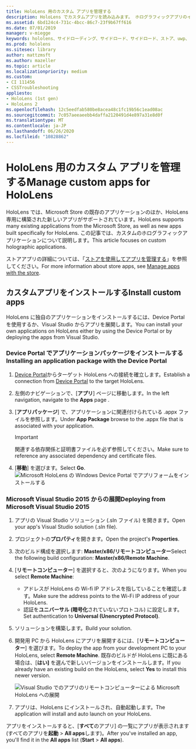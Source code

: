```yaml
---
title: HoloLens 用のカスタム アプリを管理する
description: HoloLens でカスタムアプリを読み込みます。 ホログラフィックアプリのインストールとアンインストールの詳細については、こちらを参照してください。
ms.assetid: 6bd124c4-731c-4bcc-86c7-23f9b67ff616
ms.date: 07/01/2019
manager: v-miegge
keywords: hololens、サイドローディング、サイドロード、サイドロード、ストア、uwp、アプリ、インストール
ms.prod: hololens
ms.sitesec: library
author: mattzmsft
ms.author: mazeller
ms.topic: article
ms.localizationpriority: medium
ms.custom:
- CI 111456
- CSSTroubleshooting
appliesto:
- HoloLens (1st gen)
- HoloLens 2
ms.openlocfilehash: 12c5eedfab580be8acea48c1fc19b56c1ead08ac
ms.sourcegitcommit: 7c057aeeaeebb4daffa2120491d4e897a31e8d0f
ms.translationtype: MT
ms.contentlocale: ja-JP
ms.lasthandoff: 06/26/2020
ms.locfileid: "10828862"
---
```

# <span data-ttu-id="a9a78-105">HoloLens 用のカスタム アプリを管理する</span><span class="sxs-lookup"><span data-stu-id="a9a78-105">Manage custom apps for HoloLens</span></span>

<span data-ttu-id="a9a78-106">HoloLens では、Microsoft Store の既存のアプリケーションのほか、HoloLens 専用に構築された新しいアプリがサポートされています。</span><span class="sxs-lookup"><span data-stu-id="a9a78-106">HoloLens supports many existing applications from the Microsoft Store, as well as new apps built specifically for HoloLens.</span></span> <span data-ttu-id="a9a78-107">この記事では、カスタムのホログラフィックアプリケーションについて説明します。</span><span class="sxs-lookup"><span data-stu-id="a9a78-107">This article focuses on custom holographic applications.</span></span>  

<span data-ttu-id="a9a78-108">ストアアプリの詳細については、「[ストアを使用してアプリを管理する](holographic-store-apps.md)」を参照してください。</span><span class="sxs-lookup"><span data-stu-id="a9a78-108">For more information about store apps, see [Manage apps with the store](holographic-store-apps.md).</span></span>

## <span data-ttu-id="a9a78-109">カスタムアプリをインストールする</span><span class="sxs-lookup"><span data-stu-id="a9a78-109">Install custom apps</span></span>

<span data-ttu-id="a9a78-110">HoloLens に独自のアプリケーションをインストールするには、Device Portal を使用するか、Visual Studio からアプリを展開します。</span><span class="sxs-lookup"><span data-stu-id="a9a78-110">You can install your own applications on HoloLens either by using the Device Portal or by deploying the apps from Visual Studio.</span></span>

### <span data-ttu-id="a9a78-111">Device Portal でアプリケーションパッケージをインストールする</span><span class="sxs-lookup"><span data-stu-id="a9a78-111">Installing an application package with the Device Portal</span></span>

1. <span data-ttu-id="a9a78-112">[Device Portal](https://docs.microsoft.com/windows/mixed-reality/using-the-windows-device-portal)からターゲット HoloLens への接続を確立します。</span><span class="sxs-lookup"><span data-stu-id="a9a78-112">Establish a connection from [Device Portal](https://docs.microsoft.com/windows/mixed-reality/using-the-windows-device-portal) to the target HoloLens.</span></span>
1. <span data-ttu-id="a9a78-113">左側のナビゲーションで、[**アプリ**] ページに移動します。</span><span class="sxs-lookup"><span data-stu-id="a9a78-113">In the left navigation, navigate to the **Apps** page .</span></span>
1. <span data-ttu-id="a9a78-114">[**アプリパッケージ**] で、アプリケーションに関連付けられている .appx ファイルを参照します。</span><span class="sxs-lookup"><span data-stu-id="a9a78-114">Under **App Package** browse to the .appx file that is associated with your application.</span></span>
   > [!IMPORTANT]
   > <span data-ttu-id="a9a78-115">関連する依存関係と証明書ファイルを必ず参照してください。</span><span class="sxs-lookup"><span data-stu-id="a9a78-115">Make sure to reference any associated dependency and certificate files.</span></span>

1. <span data-ttu-id="a9a78-116">[**移動**] を選びます。</span><span class="sxs-lookup"><span data-stu-id="a9a78-116">Select **Go**.</span></span>
   ![Microsoft HoloLens の Windows Device Portal でアプリフォームをインストールする](images/deviceportal-appmanager.jpg)

### <span data-ttu-id="a9a78-118">Microsoft Visual Studio 2015 からの展開</span><span class="sxs-lookup"><span data-stu-id="a9a78-118">Deploying from Microsoft Visual Studio 2015</span></span>

1. <span data-ttu-id="a9a78-119">アプリの Visual Studio ソリューション (.sln ファイル) を開きます。</span><span class="sxs-lookup"><span data-stu-id="a9a78-119">Open your app's Visual Studio solution (.sln file).</span></span>
1. <span data-ttu-id="a9a78-120">プロジェクトの**プロパティ**を開きます。</span><span class="sxs-lookup"><span data-stu-id="a9a78-120">Open the project's **Properties**.</span></span>
1. <span data-ttu-id="a9a78-121">次のビルド構成を選択します: **Master/x86/リモートコンピューター**</span><span class="sxs-lookup"><span data-stu-id="a9a78-121">Select the following build configuration: **Master/x86/Remote Machine**.</span></span>
1. <span data-ttu-id="a9a78-122">[**リモートコンピューター**] を選択すると、次のようになります。</span><span class="sxs-lookup"><span data-stu-id="a9a78-122">When you select **Remote Machine**:</span></span>
   - <span data-ttu-id="a9a78-123">アドレスが HoloLens の Wi-fi IP アドレスを指していることを確認します。</span><span class="sxs-lookup"><span data-stu-id="a9a78-123">Make sure the address points to the Wi-Fi IP address of your HoloLens.</span></span>
   - <span data-ttu-id="a9a78-124">認証を**ユニバーサル (暗号化**されていないプロトコル) に設定します。</span><span class="sxs-lookup"><span data-stu-id="a9a78-124">Set authentication to **Universal (Unencrypted Protocol)**.</span></span>
1. <span data-ttu-id="a9a78-125">ソリューションを構築します。</span><span class="sxs-lookup"><span data-stu-id="a9a78-125">Build your solution.</span></span>
1. <span data-ttu-id="a9a78-126">開発用 PC から HoloLens にアプリを展開するには、[**リモートコンピューター**] を選びます。</span><span class="sxs-lookup"><span data-stu-id="a9a78-126">To deploy the app from your development PC to your HoloLens, select **Remote Machine**.</span></span> <span data-ttu-id="a9a78-127">既存のビルドが HoloLens に既にある場合は、[**はい]** を選んで新しいバージョンをインストールします。</span><span class="sxs-lookup"><span data-stu-id="a9a78-127">If you already have an existing build on the HoloLens, select **Yes** to install this newer version.</span></span>  

   ![Visual Studio でのアプリのリモートコンピューターによる Microsoft HoloLens への展開](images/vs2015-remotedeployment.jpg)  
1. <span data-ttu-id="a9a78-129">アプリは、HoloLens にインストールされ、自動起動します。</span><span class="sxs-lookup"><span data-stu-id="a9a78-129">The application will install and auto launch on your HoloLens.</span></span>

<span data-ttu-id="a9a78-130">アプリをインストールすると、[**すべて**のアプリ] の一覧にアプリが表示されます (すべてのアプリを**起動**  >  **All apps**します)。</span><span class="sxs-lookup"><span data-stu-id="a9a78-130">After you've installed an app, you'll find it in the **All apps** list (**Start** > **All apps**).</span></span>
